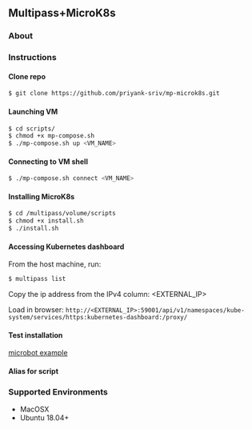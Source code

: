 ## Multipass+MicroK8s

### About


### Instructions

#### Clone repo

```sh
$ git clone https://github.com/priyank-sriv/mp-microk8s.git
```

#### Launching VM

```sh
$ cd scripts/
$ chmod +x mp-compose.sh
$ ./mp-compose.sh up <VM_NAME>
```

#### Connecting to VM shell

```sh
$ ./mp-compose.sh connect <VM_NAME>
```

#### Installing MicroK8s

```sh
$ cd /multipass/volume/scripts
$ chmod +x install.sh
$ ./install.sh
```

#### Accessing Kubernetes dashboard
From the host machine, run:
```sh
$ multipass list
```
Copy the ip address from the IPv4 column: <EXTERNAL_IP>

Load in browser: `http://<EXTERNAL_IP>:59001/api/v1/namespaces/kube-system/services/https:kubernetes-dashboard:/proxy/`

#### Test installation

[microbot example](https://tutorials.ubuntu.com/tutorial/install-a-local-kubernetes-with-microk8s#4)

#### Alias for script


### Supported Environments
- MacOSX
- Ubuntu 18.04+
